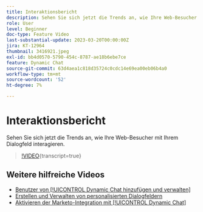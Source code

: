 ```yaml
---
title: Interaktionsbericht
description: Sehen Sie sich jetzt die Trends an, wie Ihre Web-Besucher mit Ihrem Dialogfeld interagieren.
role: User
level: Beginner
doc-type: Feature Video
last-substantial-update: 2023-03-20T00:00:00Z
jira: KT-12964
thumbnail: 3416921.jpeg
exl-id: bb4d0570-5790-454c-8787-ae18b6ebe7ce
feature: Dynamic Chat
source-git-commit: 63d4aea1c818d35724c0cdc14e69ea00eb06b4a0
workflow-type: tm+mt
source-wordcount: '52'
ht-degree: 7%

---
```


# Interaktionsbericht

Sehen Sie sich jetzt die Trends an, wie Ihre Web-Besucher mit Ihrem Dialogfeld interagieren.

>[!VIDEO](https://video.tv.adobe.com/v/3437709/?quality=12&learn=on&captions=ger){transcript=true}

## Weitere hilfreiche Videos

* [Benutzer von [!UICONTROL Dynamic Chat hinzufügen und verwalten]](user-management.md)
* [Erstellen und Verwalten von personalisierten Dialogfeldern](dialogue-management.md)
* [Aktivieren der Marketo-Integration mit [!UICONTROL Dynamic Chat]](marketo-integration.md)
